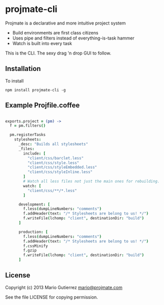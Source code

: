 # projmate-cli

Projmate is a declarative and more intuitive project system

* Build environments are first class citizens
* Uses pipe and filters instead of everything-is-task hammer
* Watch is built into every task

This is the CLI. The sexy drag 'n drop GUI to follow.

## Installation

To install

    npm install projmate-cli -g

## Example Projfile.coffee

```coffeescript

exports.project = (pm) ->
  f = pm.filters()

  pm.registerTasks
    stylesheets:
      _desc: "Builds all stylesheets"
      _files:
        include: [
          "client/css/barclet.less"
          "client/css/style.less"
          "client/css/styleEmbedded.less"
          "client/css/styleInline.less"
        ]
        # Watch all less files not just the main ones for rebuilding.
        watch: [
          "client/css/**/*.less"
        ]

      development: [
        f.less(dumpLineNumbers: "comments")
        f.addHeader(text: "/* Stylesheets are belong to us! */")
        f.writeFile(lchomp: "client", destinationDir: "build")
      ]

      production: [
        f.less(dumpLineNumbers: "comments")
        f.addHeader(text: "/* Stylesheets are belong to us! */")
        f.cssMinify
        f.gzip
        f.writeFile(lchomp: "client", destinationDir: "build")
      ]
```

## License

Copyright (c) 2013 Mario Gutierrez <mario@projmate.com>

See the file LICENSE for copying permission.

